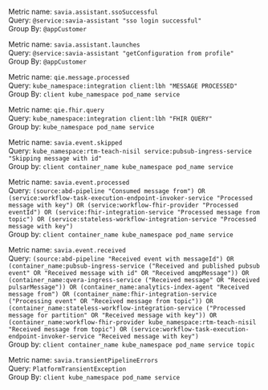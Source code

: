 Metric name: `savia.assistant.ssoSuccessful`  
Query: `@service:savia-assistant "sso login successful"`  
Group By: `@appCustomer`


Metric name: `savia.assistant.launches`  
Query: `@service:savia-assistant "getConfiguration from profile"`  
Group By: `@appCustomer`  


Metric name: `qie.message.processed`  
Query: `kube_namespace:integration client:lbh "MESSAGE PROCESSED"`  
Group By: `client kube_namespace pod_name service`  


Metric name: `qie.fhir.query`  
Query: `kube_namespace:integration client:lbh "FHIR QUERY"`  
Group by: `kube_namespace pod_name service`


Metric name: `savia.event.skipped`  
Query: `kube_namespace:rtm-teach-nisil service:pubsub-ingress-service "Skipping message with id"`  
Group by: `client container_name kube_namespace pod_name service`  


Metric name: `savia.event.processed`  
Query: `(source:abd-pipeline "Consumed message from") OR (service:workflow-task-execution-endpoint-invoker-service "Processed message with key") OR (service:workflow-fhir-provider "Processed eventId") OR (service:fhir-integration-service "Processed message from topic") OR (service:stateless-workflow-integration-service "Processed message with key")`  
Group by: `client container_name kube_namespace pod_name service`  


Metric name: `savia.event.received`  
Query: `(source:abd-pipeline "Received event with messageId") OR (container_name:pubsub-ingress-service ("Received and published pubsub event" OR "Received message with id" OR "Received amqpMessage")) OR (container_name:qvera-ingress-service ("Received message" OR "Received pulsarMessage")) OR (container_name:analytics-index-agent "Received message from") OR (container_name:fhir-integration-service ("Processing event" OR "Received message from topic")) OR (container_name:stateless-workflow-integration-service ("Processed message for partition" OR "Received message with key")) OR (container_name:workflow-fhir-provider kube_namespace:rtm-teach-nisil "Received message from topic") OR (service:workflow-task-execution-endpoint-invoker-service "Received message with key")`  
Group by: `client container_name kube_namespace pod_name service topic`  


Metric name: `savia.transientPipelineErrors`  
Query: `PlatformTransientException`  
Group By: `client kube_namespace pod_name service`  
